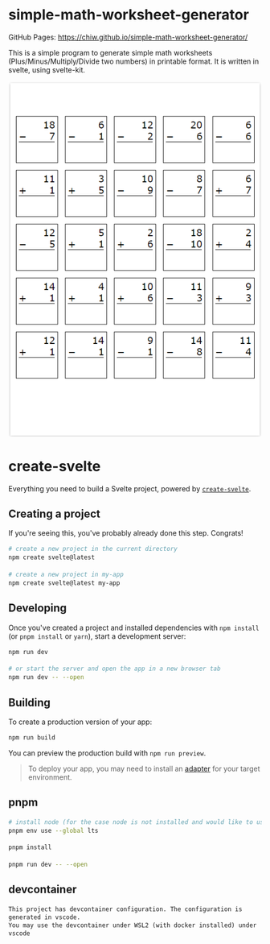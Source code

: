 # simple-math-worksheet-generator

GitHub Pages: <https://chiw.github.io/simple-math-worksheet-generator/>

This is a simple program to generate simple math worksheets (Plus/Minus/Multiply/Divide two numbers) in printable format. It is written in svelte, using svelte-kit.

![Sample worksheet screnshot](sample-screenshot-v2.png "Sample worksheet screenshot")

# create-svelte

Everything you need to build a Svelte project, powered by [`create-svelte`](https://github.com/sveltejs/kit/tree/master/packages/create-svelte).

## Creating a project

If you're seeing this, you've probably already done this step. Congrats!

```bash
# create a new project in the current directory
npm create svelte@latest

# create a new project in my-app
npm create svelte@latest my-app
```

## Developing

Once you've created a project and installed dependencies with `npm install` (or `pnpm install` or `yarn`), start a development server:

```bash
npm run dev

# or start the server and open the app in a new browser tab
npm run dev -- --open
```

## Building

To create a production version of your app:

```bash
npm run build
```

You can preview the production build with `npm run preview`.

> To deploy your app, you may need to install an [adapter](https://kit.svelte.dev/docs/adapters) for your target environment.

## pnpm

```bash
# install node (for the case node is not installed and would like to use pnpm as node version manager)
pnpm env use --global lts

pnpm install

pnpm run dev -- --open
```

## devcontainer

```text
This project has devcontainer configuration. The configuration is generated in vscode.
You may use the devcontainer under WSL2 (with docker installed) under vscode
```
